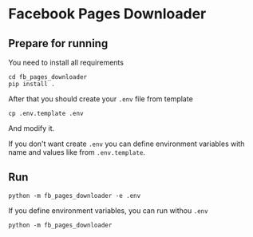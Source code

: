 # Facebook Pages Downloader

## Prepare for running

You need to install all requirements

```shell script
cd fb_pages_downloader
pip install .
```

After that you should create your `.env` file from template

```shell script
cp .env.template .env
```

And modify it.

If you don't want create `.env` you can define environment variables with name and
values like from `.env.template`.

## Run

```shell script
python -m fb_pages_downloader -e .env
```

If you define environment variables, you can run withou `.env`

```shell script
python -m fb_pages_downloader
```
